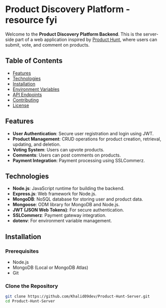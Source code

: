 # Product Discovery Platform - resource fyi

Welcome to the **Product Discovery Platform Backend**. This is the server-side part of a web application inspired by [Product Hunt](https://www.producthunt.com), where users can submit, vote, and comment on products.

## Table of Contents

- [Features](#features)
- [Technologies](#technologies)
- [Installation](#installation)
- [Environment Variables](#environment-variables)
- [API Endpoints](#api-endpoints)
- [Contributing](#contributing)
- [License](#license)

## Features

- **User Authentication**: Secure user registration and login using JWT.
- **Product Management**: CRUD operations for product creation, retrieval, updating, and deletion.
- **Voting System**: Users can upvote products.
- **Comments**: Users can post comments on products.
- **Payment Integration**: Payment processing using SSLCommerz.

## Technologies

- **Node.js**: JavaScript runtime for building the backend.
- **Express.js**: Web framework for Node.js.
- **MongoDB**: NoSQL database for storing user and product data.
- **Mongoose**: ODM library for MongoDB and Node.js.
- **JWT (JSON Web Tokens)**: For secure authentication.
- **SSLCommerz**: Payment gateway integration.
- **dotenv**: For environment variable management.

## Installation

### Prerequisites

- Node.js
- MongoDB (Local or MongoDB Atlas)
- Git

### Clone the Repository

```bash
git clone https://github.com/Khalid09dev/Product-Hunt-Server.git
cd Product-Hunt-Server
